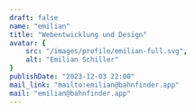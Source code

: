 ```yaml
---
draft: false
name: "emilian"
title: "Webentwicklung und Design"
avatar: {
    src: "/images/profile/emilian-full.svg",
    alt: "Emilian Schiller"
}
publishDate: "2023-12-03 22:00"
mail_link: "mailto:emilian@bahnfinder.app"
mail: "emilian@bahnfinder.app"
---
```

